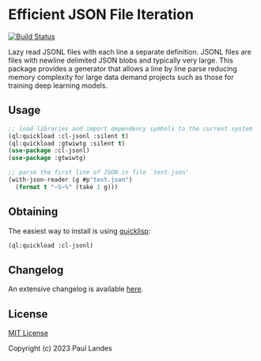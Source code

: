 # Efficient JSON File Iteration

[![Build Status][build-badge]][build-link]

Lazy read JSONL files with each line a separate definition.  JSONL files are
files with newline delimited JSON blobs and typically very large.  This package
provides a generator that allows a line by line parse reducing memory
complexity for large data demand projects such as those for training deep
learning models.


## Usage

```lisp
;; load libraries and import dependency symbols to the current system
(ql:quickload :cl-jsonl :silent t)
(ql:quickload :gtwiwtg :silent t)
(use-package :cl-jsonl)
(use-package :gtwiwtg)

;; parse the first line of JSON in file `test.json'
(with-json-reader (g #p"test.json")
  (format t "~S~%" (take 1 g)))
```


## Obtaining

The easiest way to install is using [quicklisp]:
```lisp
(ql:quickload :cl-jsonl)
```


## Changelog

An extensive changelog is available [here](CHANGELOG.md).


## License

[MIT License](LICENSE.md)

Copyright (c) 2023 Paul Landes


<!-- links -->

[quicklisp]: https://www.quicklisp.org/beta/
[MIT License]: https://opensource.org/licenses/MIT
[build-badge]: https://github.com/plandes/cl-jsonl/workflows/CI/badge.svg
[build-link]: https://github.com/plandes/cl-jsonl/actions
